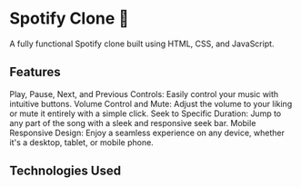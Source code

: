 <h1>Spotify Clone 🎵</h1>
A fully functional Spotify clone built using HTML, CSS, and JavaScript.
<h2>Features</h2>
Play, Pause, Next, and Previous Controls: Easily control your music with intuitive buttons.
Volume Control and Mute: Adjust the volume to your liking or mute it entirely with a simple click.
Seek to Specific Duration: Jump to any part of the song with a sleek and responsive seek bar.
Mobile Responsive Design: Enjoy a seamless experience on any device, whether it's a desktop, tablet, or mobile phone.
<h2>Technologies Used</h2
HTML: Structured the layout and content.
CSS: Styled the application to closely mimic Spotify's clean and modern look, ensuring it’s visually appealing and user-friendly.
JavaScript: Added interactivity, handling user inputs, and managing the audio playback features.
